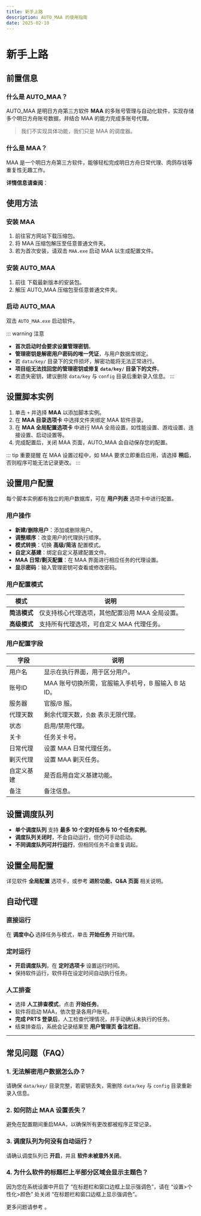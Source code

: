 ```yaml
---
title: 新手上路
description: AUTO_MAA 的使用指南
date: 2025-02-10
---
```


# 新手上路

## 前置信息

### 什么是 AUTO_MAA？

AUTO_MAA 是明日方舟第三方软件 **MAA** 的多账号管理与自动化软件，实现存储多个明日方舟账号数据，并结合 MAA 的能力完成多账号代理。

> 我们不实现具体功能，我们只是 MAA 的调度器。

### 什么是 MAA？

MAA 是一个明日方舟第三方软件，能够轻松完成明日方舟日常代理、肉鸽存钱等重复性无趣工作。

**详情信息请查阅**：

<Box :items="[
{ name: 'MAA 官网', link: 'https://maa.plus/', image: 'https://maa.plus/favicon.ico', },
{ name: 'MAA GitHub', link: 'https://github.com/MaaAssistantArknights/MaaAssistantArknights', image: { light: 'https://i.theojs.cn/logo/github.svg', dark: 'https://i.theojs.cn/logo/github-dark.svg', }, },]"/>

## 使用方法

### 安装 MAA

1. 前往官方网站下载压缩包。
2. 将 MAA 压缩包解压至任意普通文件夹。
3. 若为首次安装，请双击 `MAA.exe` 启动 MAA 以生成配置文件。

### 安装 AUTO_MAA

1. 前往 <Pill name="AUTO_MAA GitHub Releases" :image="{
   light: 'https://i.theojs.cn/logo/github.svg',
   dark: 'https://i.theojs.cn/logo/github-dark.svg',
   }" link="https://github.com/DLmaster361/AUTO_MAA"/> 下载最新版本的安装包。
2. 解压 AUTO_MAA 压缩包至任意普通文件夹。

### 启动 AUTO_MAA

双击 `AUTO_MAA.exe` 启动软件。

::: warning 注意

- **首次启动时会要求设置管理密钥**。
- **管理密钥是解密用户密码的唯一凭证**，与用户数据库绑定。
- 若 `data/key/` 目录下的文件损坏，解密功能将无法正常进行。
- **项目组无法找回您的管理密钥或修复 `data/key/` 目录下的文件**。
- 若遗失密钥，建议删除 `data/key` 与 `config` 目录后重新录入信息。
  :::

## 设置脚本实例

1. 单击 `+` 并选择 **MAA** 以添加脚本实例。
2. 在 **MAA 目录选项卡** 中选择文件夹绑定 MAA 软件目录。
3. 在 **MAA 全局配置选项卡** 中进行 MAA 全局设置，如性能设置、游戏设置、连接设置、启动设置等。
4. 完成配置后，关闭 MAA 页面，AUTO_MAA 会自动保存您的配置。

::: tip 重要提醒
在 MAA 设置过程中，如 MAA 要求立即重启应用，请选择 **稍后**，否则程序可能无法记录更改。
:::

## 设置用户配置

每个脚本实例都有独立的用户数据库，可在 **用户列表** 选项卡中进行配置。

### 用户操作

- **新建/删除用户**：添加或删除用户。
- **调整顺序**：改变用户的代理执行顺序。
- **模式转换**：切换 **高级/简洁** 配置模式。
- **自定义基建**：绑定自定义基建配置文件。
- **MAA 日常/剿灭配置**：在 MAA 界面进行相应任务的代理设置。
- **显示密码**：输入管理密钥可查看或修改密码。

### 用户配置模式

| 模式       | 说明                         |
|----------|----------------------------|
| **简洁模式** | 仅支持核心代理选项，其他配置沿用 MAA 全局设置。 |
| **高级模式** | 支持所有代理选项，可自定义 MAA 代理任务。    |

### 用户配置字段

| 字段    | 说明                               |
|-------|----------------------------------|
| 用户名   | 显示在执行界面，用于区分用户。                  |
| 账号ID  | MAA 账号切换所需，官服输入手机号，B 服输入 B 站 ID。 |
| 服务器   | 官服/B 服。                          |
| 代理天数  | 剩余代理天数，`负数` 表示无限代理。              |
| 状态    | 启用/禁用代理。                         |
| 关卡    | 任务关卡号。                           |
| 日常代理  | 设置 MAA 日常代理任务。                   |
| 剿灭代理  | 设置 MAA 剿灭任务。                     |
| 自定义基建 | 是否启用自定义基建功能。                     |
| 备注    | 备注信息。                            |

## 设置调度队列

- **单个调度队列** 支持 **最多 10 个定时任务与 10 个任务实例**。
- **调度队列关闭时**，不会自动运行，但仍可手动启动。
- **不同调度队列可并行运行**，但相同任务不会重复调起。

## 设置全局配置

详见软件 **全局配置** 选项卡，或参考 **进阶功能、Q&A 页面** 相关说明。

## 自动代理

### 直接运行

在 **调度中心** 选择任务与模式，单击 **开始任务** 开始代理。

### 定时运行

- **开启调度队列**，在 **定时选项卡** 设置运行时间。
- 保持软件运行，软件将在设定时间自动执行任务。

### 人工排查

- 选择 **人工排查模式**，点击 **开始任务**。
- 软件将启动 MAA，依次登录各用户账号。
- **完成 PRTS 登录后**，人工检查代理情况，并手动确认未执行的任务。
- 结束排查后，系统会记录结果至 **用户管理页 备注栏目**。

---

## 常见问题（FAQ）

### 1. **无法解密用户数据怎么办？**

请确保 `data/key/` 目录完整，若密钥丢失，需删除 `data/key` 与 `config` 目录重新录入信息。

### 2. **如何防止 MAA 设置丢失？**

避免在配置期间重启MAA，以确保所有更改都被程序正常记录。

### 3. **调度队列为何没有自动运行？**

请确认调度队列已 **开启**，并且 **软件未被意外关闭**。

### 4. **为什么软件的标题栏上半部分区域会显示主题色？**

因为您在系统设置中开启了 “在标题栏和窗口边框上显示强调色”，请在 “设置>个性化>颜色” 处关闭 “在标题栏和窗口边框上显示强调色”。

更多问题请参考 <Pill name="AUTO_MAA GitHub Issues" :image="{
light: 'https://i.theojs.cn/logo/github.svg',
dark: 'https://i.theojs.cn/logo/github-dark.svg',
}" link="https://github.com/DLmaster361/AUTO_MAA/issues"/> 。

